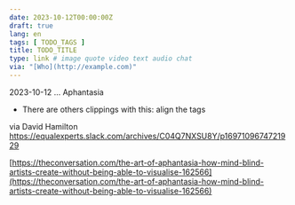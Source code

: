 ```yaml
---
date: 2023-10-12T00:00:00Z
draft: true
lang: en
tags: [ TODO_TAGS ]
title: TODO_TITLE
type: link # image quote video text audio chat
via: "[Who](http://example.com)"
---
```



2023-10-12 … Aphantasia

* There are others clippings with this: align the tags

via David Hamilton https://equalexperts.slack.com/archives/C04Q7NXSU8Y/p1697109674721929

[https://theconversation.com/the-art-of-aphantasia-how-mind-blind-artists-create-without-being-able-to-visualise-162566](https://theconversation.com/the-art-of-aphantasia-how-mind-blind-artists-create-without-being-able-to-visualise-162566)

